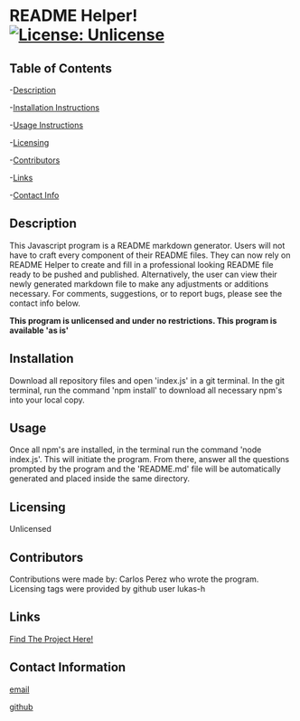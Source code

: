 
# README Helper! [![License: Unlicense](https://img.shields.io/badge/license-Unlicense-blue.svg)](http://unlicense.org/)

## Table of Contents 

-[Description](##Description)

-[Installation Instructions](##Install)

-[Usage Instructions](##Usage)

-[Licensing](##License)

-[Contributors](##Contributors)

-[Links](##Links)

-[Contact Info](##Contact)

## Description <a name="Description"></a>

This Javascript program is a README markdown generator. Users will not have to craft every component of their README files. They can now rely on README Helper to create and fill in a professional looking README file ready to be pushed and published. Alternatively, the user can view their newly generated markdown file to make any adjustments or additions necessary. For comments, suggestions, or to report bugs, please see the contact info below.

__This program is unlicensed and under no restrictions. This program is available 'as is'__

## Installation <a name="Install"></a>

Download all repository files and open 'index.js' in a git terminal. In the git terminal, run the command 'npm install' to download all necessary npm's into your local copy.
   
## Usage <a name="Usage"></a>

 Once all npm's are installed, in the terminal run the command 'node index.js'. This will initiate the program. From there, answer all the questions prompted by the program and the 'README.md' file will be automatically generated and placed inside the same directory.
    
## Licensing <a name="License"></a>

Unlicensed
    
## Contributors <a name="Contributors"></a>

Contributions were made by: Carlos Perez who wrote the program. Licensing tags were provided by github user lukas-h

## Links <a name="Links"></a>

[Find The Project Here!](http://www.github.com/perezcarlos93/https://github.com/perezcarlos93/README-Generator)

## Contact Information <a name="Contact"></a>

[email](perez.carlos_a@yahoo.com)

[github](http://www.github.com/perezcarlos93)
